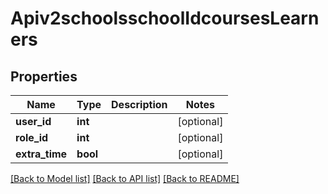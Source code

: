 # Apiv2schoolsschoolIdcoursesLearners

## Properties
Name | Type | Description | Notes
------------ | ------------- | ------------- | -------------
**user_id** | **int** |  | [optional] 
**role_id** | **int** |  | [optional] 
**extra_time** | **bool** |  | [optional] 

[[Back to Model list]](../README.md#documentation-for-models) [[Back to API list]](../README.md#documentation-for-api-endpoints) [[Back to README]](../README.md)

